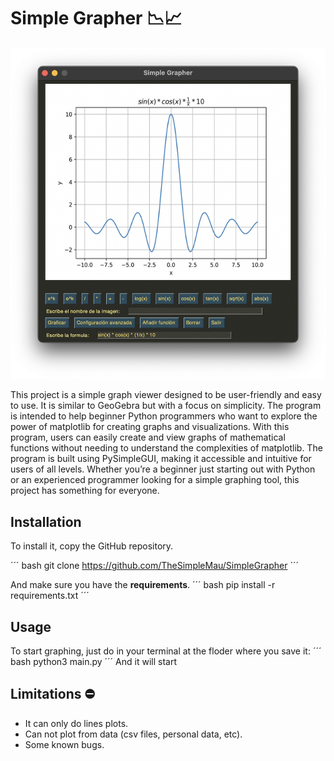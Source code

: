 # Simple Grapher 📉📈

![Main window of the program](https://github.com/TheSimpleMau/SimpleGrapher/blob/main/Images/main_window.png)

This project is a simple graph viewer designed to be user-friendly and easy to use. It is similar to GeoGebra but with a focus on simplicity. The program is intended to help beginner Python programmers who want to explore the power of matplotlib for creating graphs and visualizations. With this program, users can easily create and view graphs of mathematical functions without needing to understand the complexities of matplotlib. The program is built using PySimpleGUI, making it accessible and intuitive for users of all levels. Whether you’re a beginner just starting out with Python or an experienced programmer looking for a simple graphing tool, this project has something for everyone.

## Installation

To install it, copy the GitHub repository.

´´´ bash
git clone https://github.com/TheSimpleMau/SimpleGrapher
´´´

And make sure you have the **requirements**.
´´´ bash
pip install -r requirements.txt
´´´

## Usage

To start graphing, just do in your terminal at the floder where you save it:
´´´ bash
python3 main.py
´´´
And it will start

## Limitations ⛔️

- It can only do lines plots.
- Can not plot from data (csv files, personal data, etc).
- Some known bugs.